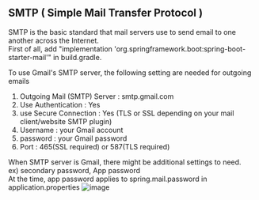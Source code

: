 ## SMTP ( Simple Mail Transfer Protocol )<br/>
SMTP is the basic standard that mail servers use to send email to one another across the Internet.
<br/>
First of all, add "implementation 'org.springframework.boot:spring-boot-starter-mail'" in build.gradle.
<br/>


To use Gmail's SMTP server, the following setting are needed for outgoing emails

1. Outgoing Mail (SMTP) Server : smtp.gmail.com
2. Use Authentication : Yes
3. use Secure Connection : Yes (TLS or SSL depending on your mail client/website SMTP plugin)
4. Username : your Gmail account
5. password : your Gmail password
6. Port : 465(SSL required) or 587(TLS required)

When SMTP server is Gmail, there might be additional settings to need.<br/>
ex) secondary password, App password <br/>
At the time, app password applies to spring.mail.password in application.properties
![image](https://user-images.githubusercontent.com/64727012/160270302-39ee4051-bc84-48b5-91f4-8b3ba200686a.png)
